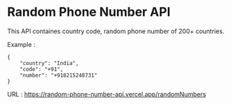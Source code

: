 # Random Phone Number API
This API containes country code, random phone number of 200+ countries.

Example :

    {
        "country": "India",
        "code": "+91",
        "number": "+918215248731"
    }
    
 URL : https://random-phone-number-api.vercel.app/randomNumbers
